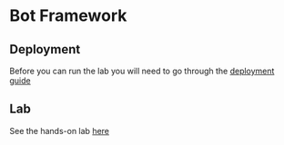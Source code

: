 Bot Framework
======

## Deployment

Before you can run the lab you will need to go through the [deployment guide](./deployment/readme.md)

## Lab

See the hands-on lab [here](hands-on-lab.md)

